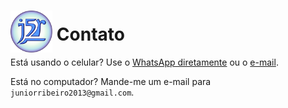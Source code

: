 <style>
img{
    width: 7vmin;
    height: 7vmin;
    margin-bottom: -2vmin;
}
</style>
# ![j5r](./../assets/j5r.svg) Contato

Está usando o celular? Use o [WhatsApp diretamente](https://tiny.cc/j5rw) ou o [e-mail](mailto:juniorribeiro2013@gmail.com).

Está no computador? Mande-me um e-mail para `juniorribeiro2013@gmail.com`.
